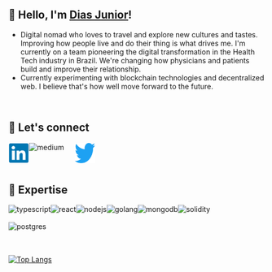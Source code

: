 ## 👋 Hello, I'm [Dias Junior](https://twitter.com/diasjuniorr)!
- Digital nomad who loves to travel and explore new cultures and tastes. Improving how people live and do their thing is what drives me. I'm currently on a team pioneering the digital transformation in the Health Tech industry in Brazil. We're changing how physicians and patients build and improve their relationship. 
- Currently experimenting with blockchain technologies and decentralized web. I believe that's how well move forward to the future. 

<br>

## 🤝 Let's connect
[<img align="left" alt="linked-in" src="https://raw.githubusercontent.com/devicons/devicon/master/icons/linkedin/linkedin-original.svg" width="40"/>](https://www.linkedin.com/in/diasjuniorr/)
[<img align="left" alt="medium" src="https://logowik.com/content/uploads/images/medium4864.jpg" width="90"/>](https://diasjunior.medium.com/)
[<img align="left" alt="twitter" src="https://raw.githubusercontent.com/devicons/devicon/master/icons/twitter/twitter-original.svg" width="40"/>](https://twitter.com/diasjuniorr)
<br>
<br>
<br>


## 🧠 Expertise
<img align="left" alt="typescript" src="https://img.shields.io/badge/TypeScript-007ACC?style=for-the-badge&logo=typescript&logoColor=white" />
<img align="left" alt="react" src="https://img.shields.io/badge/react%20-%2320232a.svg?&style=for-the-badge&logo=react&logoColor=%2361DAFB" />
<img align="left" alt="nodejs" src="https://img.shields.io/badge/node.js%20-%2343853D.svg?&style=for-the-badge&logo=node.js&logoColor=white" />
<img align="left" alt="golang" src="https://img.shields.io/badge/Go-00ADD8?style=for-the-badge&logo=go&logoColor=white" />
<img align="left" alt="mongodb" src="https://img.shields.io/badge/MongoDB-4EA94B?style=for-the-badge&logo=mongodb&logoColor=white" />
<img align="left" alt="solidity" src="https://img.shields.io/badge/Solidity-e6e6e6?style=for-the-badge&logo=solidity&logoColor=black">
<br>
<br>

<img align="left" alt="postgres" src="https://img.shields.io/badge/postgres-%23316192.svg?&style=for-the-badge&logo=postgresql&logoColor=white" />
<br>
<br>
<br>

[![Top Langs](https://github-readme-stats.vercel.app/api/top-langs/?username=diasjuniorr&layout=compact)](https://github.com/anuraghazra/github-readme-stats)


